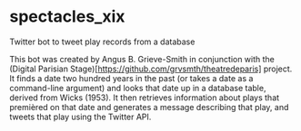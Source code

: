 # spectacles_xix
Twitter bot to tweet play records from a database

This bot was created by Angus B. Grieve-Smith in conjunction with the (Digital Parisian Stage)[https://github.com/grvsmth/theatredeparis] project.  It finds a date two hundred years in the past (or takes a date as a command-line argument) and looks that date up in a database table, derived from Wicks (1953).  It then retrieves information about plays that premièred on that date and generates a message describing that play, and tweets that play using the Twitter API.
